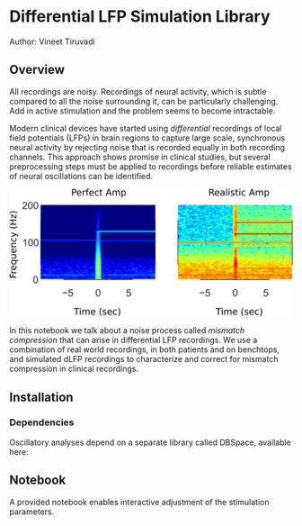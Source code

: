 # Differential LFP Simulation Library
Author: Vineet Tiruvadi


## Overview
All recordings are noisy.
Recordings of neural activity, which is subtle compared to all the noise surrounding it, can be particularly challenging.
Add in active stimulation and the problem seems to become intractable.

Modern clinical devices have started using *differential* recordings of local field potentials (LFPs) in brain regions to capture large scale, synchronous neural activity by rejecting noise that is recorded equally in both recording channels.
This approach shows promise in clinical studies, but several preprocessing steps must be applied to recordings before reliable estimates of neural oscillations can be identified.

![](imgs/dLFP_sim.png)

In this notebook we talk about a noise process called *mismatch compression* that can arise in differential LFP recordings.
We use a combination of real world recordings, in both patients and on benchtops, and simulated dLFP recordings to characterize and correct for mismatch compression in clinical recordings.

## Installation
### Dependencies
Oscillatory analyses depend on a separate library called DBSpace, available here:

## Notebook
A provided notebook enables interactive adjustment of the stimulation parameters.
